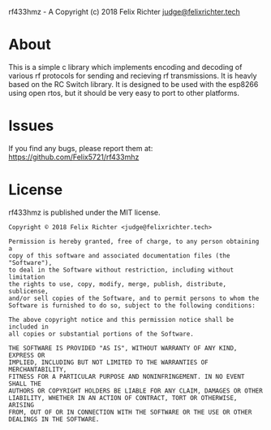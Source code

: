rf433hmz - A Copyright (c) 2018 Felix Richter <judge@felixrichter.tech>

# About

This is a simple c library which implements encoding and decoding of various rf protocols for sending and recieving rf transmissions.
It is heavly based on the RC Switch library. It is designed to be used with the esp8266 using open rtos, but it should be very easy to port
to other platforms.

# Issues

If you find any bugs, please report them at: https://github.com/Felix5721/rf433mhz

# License

rf433hmz is published under the MIT license.

	Copyright © 2018 Felix Richter <judge@felixrichter.tech>
	
	Permission is hereby granted, free of charge, to any person obtaining a
	copy of this software and associated documentation files (the "Software"),
	to deal in the Software without restriction, including without limitation
	the rights to use, copy, modify, merge, publish, distribute, sublicense,
	and/or sell copies of the Software, and to permit persons to whom the
	Software is furnished to do so, subject to the following conditions:

	The above copyright notice and this permission notice shall be included in
	all copies or substantial portions of the Software.

	THE SOFTWARE IS PROVIDED "AS IS", WITHOUT WARRANTY OF ANY KIND, EXPRESS OR
	IMPLIED, INCLUDING BUT NOT LIMITED TO THE WARRANTIES OF MERCHANTABILITY,
	FITNESS FOR A PARTICULAR PURPOSE AND NONINFRINGEMENT. IN NO EVENT SHALL THE
	AUTHORS OR COPYRIGHT HOLDERS BE LIABLE FOR ANY CLAIM, DAMAGES OR OTHER
	LIABILITY, WHETHER IN AN ACTION OF CONTRACT, TORT OR OTHERWISE, ARISING
	FROM, OUT OF OR IN CONNECTION WITH THE SOFTWARE OR THE USE OR OTHER
	DEALINGS IN THE SOFTWARE. 
